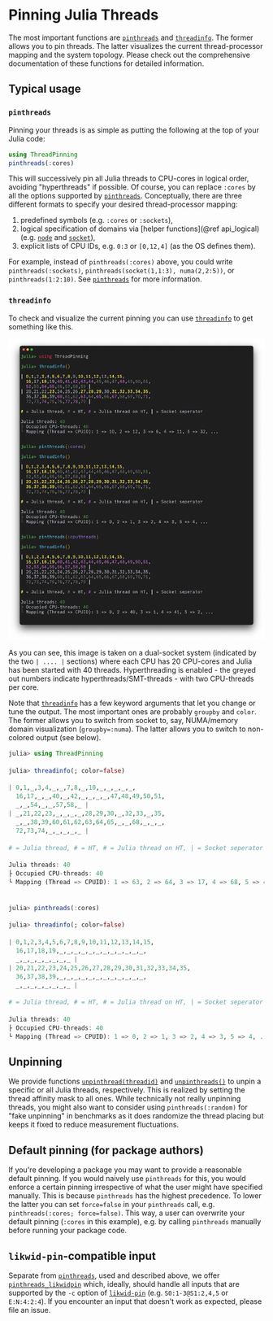 # Pinning Julia Threads

The most important functions are [`pinthreads`](@ref) and [`threadinfo`](@ref). The former allows you to pin threads. The latter visualizes the current thread-processor mapping and the system topology. Please check out the comprehensive documentation of these functions for detailed information. 

## Typical usage

### `pinthreads`
Pinning your threads is as simple as putting the following at the top of your Julia code:
```julia
using ThreadPinning
pinthreads(:cores)
```
This will successively pin all Julia threads to CPU-cores in logical order, avoiding "hyperthreads" if possible. Of course, you can replace `:cores` by all the options supported by [`pinthreads`](@ref). Conceptually, there are three different formats to specify your desired thread-processor mapping:

1) predefined symbols (e.g. `:cores` or `:sockets`),
2) logical specification of domains via [helper functions](@ref api_logical) (e.g. [`node`](@ref) and [`socket`](@ref)),
3) explicit lists of CPU IDs, e.g. `0:3` or `[0,12,4]` (as the OS defines them).

For example, instead of `pinthreads(:cores)` above, you could write `pinthreads(:sockets)`, `pinthreads(socket(1,1:3), numa(2,2:5))`, or `pinthreads(1:2:10)`. See [`pinthreads`](@ref) for more information.

### `threadinfo`
To check and visualize the current pinning you can use [`threadinfo`](@ref) to get something like this.

![threadinfo_ht_long.png](threadinfo_ht_long.png)

As you can see, this image is taken on a dual-socket system (indicated by the two `| .... |` sections) where each CPU has 20 CPU-cores and Julia has been started with 40 threads. Hyperthreading is enabled - the greyed out numbers indicate hyperthreads/SMT-threads - with two CPU-threads per core.

Note that [`threadinfo`](@ref) has a few keyword arguments that let you change or tune the output. The most important ones are probably `groupby` and `color`. The former allows you to switch from socket to, say, NUMA/memory domain visualization (`groupby=:numa`). The latter allows you to switch to non-colored output (see below).

```julia
julia> using ThreadPinning

julia> threadinfo(; color=false)

| 0,1,_,3,4,_,_,7,8,_,10,_,_,_,_,_,
  16,17,_,_,40,_,42,_,_,_,_,47,48,49,50,51,
  _,_,54,_,_,57,58,_ |
| _,21,22,23,_,_,_,_,28,29,30,_,32,33,_,35,
  _,_,38,39,60,61,62,63,64,65,_,_,68,_,_,_,
  72,73,74,_,_,_,_,_ |

# = Julia thread, # = HT, # = Julia thread on HT, | = Socket seperator

Julia threads: 40
├ Occupied CPU-threads: 40
└ Mapping (Thread => CPUID): 1 => 63, 2 => 64, 3 => 17, 4 => 68, 5 => 4, ...


julia> pinthreads(:cores)

julia> threadinfo(; color=false)

| 0,1,2,3,4,5,6,7,8,9,10,11,12,13,14,15,
  16,17,18,19,_,_,_,_,_,_,_,_,_,_,_,_,
  _,_,_,_,_,_,_,_ |
| 20,21,22,23,24,25,26,27,28,29,30,31,32,33,34,35,
  36,37,38,39,_,_,_,_,_,_,_,_,_,_,_,_,
  _,_,_,_,_,_,_,_ |

# = Julia thread, # = HT, # = Julia thread on HT, | = Socket seperator

Julia threads: 40
├ Occupied CPU-threads: 40
└ Mapping (Thread => CPUID): 1 => 0, 2 => 1, 3 => 2, 4 => 3, 5 => 4, ...
```

## Unpinning

We provide functions [`unpinthread(threadid)`](@ref) and [`unpinthreads()`](@ref) to unpin a specific or all Julia threads, respectively. This is realized by setting the thread affinity mask to all ones. While technically not really unpinning threads, you might also want to consider using `pinthreads(:random)` for "fake unpinning" in benchmarks as it does randomize the thread placing but keeps it fixed to reduce measurement fluctuations.

## Default pinning (for package authors)

If you're developing a package you may want to provide a reasonable default pinning. If you would naively use `pinthreads` for this, you would enforce a certain pinning irrespective of what the user might have specified manually. This is because `pinthreads` has the highest precedence. To lower the latter you can set `force=false` in your `pinthreads` call, e.g. `pinthreads(:cores; force=false)`. This way, a user can overwrite your default pinning (`:cores` in this example), e.g. by calling `pinthreads` manually before running your package code.

## `likwid-pin`-compatible input

Separate from [`pinthreads`](@ref), used and described above, we offer [`pinthreads_likwidpin`](@ref) which, ideally, should handle all inputs that are supported by the `-c` option of [`likwid-pin`](https://github.com/RRZE-HPC/likwid/wiki/Likwid-Pin) (e.g. `S0:1-3@S1:2,4,5` or `E:N:4:2:4`). If you encounter an input that doesn't work as expected, please file an issue.
